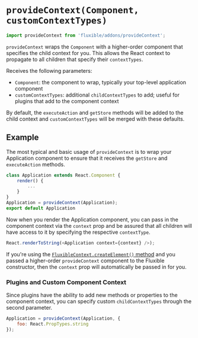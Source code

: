# `provideContext(Component, customContextTypes)`

```js
import provideContext from 'fluxible/addons/provideContext';
```

`provideContext` wraps the `Component` with a higher-order component that specifies the child context for you. This allows the React context to propagate to all children that specify their `contextTypes`.

Receives the following parameters:

 * `Component`: the component to wrap, typically your top-level application component
 * `customContextTypes`: additional `childContextTypes` to add; useful for plugins that add to the component context

By default, the `executeAction` and `getStore` methods will be added to the child context and `customContextTypes` will be merged with these defaults.

## Example

The most typical and basic usage of `provideContext` is to wrap your Application component to ensure that it receives the `getStore` and `executeAction` methods.

```js
class Application extends React.Component {
    render() {
        ...
    }
}
Application = provideContext(Application);
export default Application
```

Now when you render the Application component, you can pass in the component context via the `context` prop and be assured that all children will have access to it by specifying the respective `contextType`.

```js
React.renderToString(<Application context={context} />);
```

If you're using the [`FluxibleContext.createElement()` method](../FluxibleContext.md#createelement-props-) and you passed a higher-order `provideContext` component to the Fluxible constructor, then the `context` prop will automatically be passed in for you.

### Plugins and Custom Component Context

Since plugins have the ability to add new methods or properties to the component context, you can specify custom `childContextTypes` through the second parameter.

```js
Application = provideContext(Application, {
    foo: React.PropTypes.string
});
```
